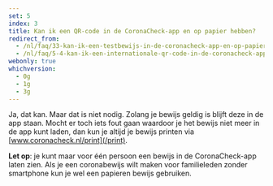 ```yaml
---
set: 5
index: 3
title: Kan ik een QR-code in de CoronaCheck-app en op papier hebben?
redirect_from: 
  - /nl/faq/33-kan-ik-een-testbewijs-in-de-coronacheck-app-en-op-papier-hebben
  - /nl/faq/5-4-kan-ik-een-internationale-qr-code-in-de-coronacheck-app-en-op-papier-hebben
webonly: true
whichversion:
  - 0g
  - 1g
  - 3g
---
```

Ja, dat kan. Maar dat is niet nodig. Zolang je bewijs geldig is blijft deze in de app staan. Mocht er toch iets fout gaan waardoor je het bewijs niet meer in de app kunt laden, dan kun je altijd je bewijs printen via [www.coronacheck.nl/print](/print).

**Let op**: je kunt maar voor één persoon een bewijs in de CoronaCheck-app laten zien. Als je een coronabewijs wilt maken voor familieleden zonder smartphone kun je wel een papieren bewijs gebruiken.
